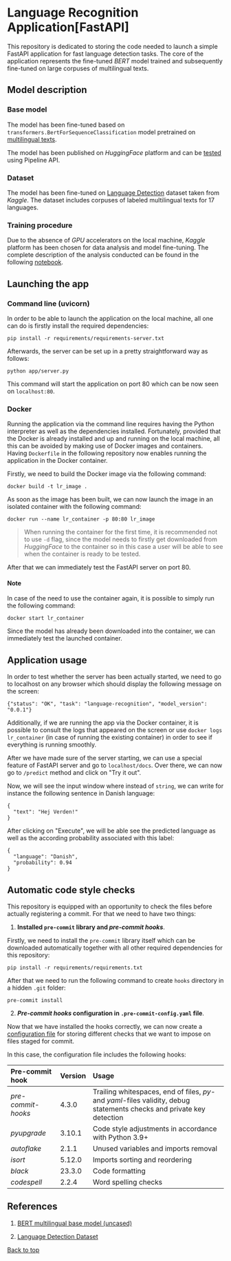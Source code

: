 # Language Recognition Application[FastAPI]

This repository is dedicated to storing the code needed to launch a simple FastAPI application for fast language detection tasks. The core of the application represents the fine-tuned *BERT* model trained and subsequently fine-tuned on large corpuses of multilingual texts.

## Model description

### Base model
The model has been fine-tuned based on `transformers.BertForSequenceClassification` model pretrained on [multilingual texts](https://huggingface.co/bert-base-multilingual-uncased).

The model has been published on *HuggingFace* platform and can be [tested](https://huggingface.co/spolivin/lang-recogn-model) using Pipeline API.

### Dataset

The model has been fine-tuned on [Language Detection](https://www.kaggle.com/datasets/basilb2s/language-detection) dataset taken from *Kaggle*. The dataset includes corpuses of labeled multilingual texts for 17 languages.

### Training procedure

Due to the absence of *GPU* accelerators on the local machine, *Kaggle* platform has been chosen for data analysis and model fine-tuning. The complete description of the analysis conducted can be found in the following [notebook](https://www.kaggle.com/code/sergeypolivin/language-recognition-using-bert).

## Launching the app

### Command line (uvicorn)

In order to be able to launch the application on the local machine, all one can do is firstly install the required dependencies:

```
pip install -r requirements/requirements-server.txt
```

Afterwards, the server can be set up in a pretty straightforward way as follows:

```
python app/server.py
```

This command will start the application on port 80 which can be now seen on `localhost:80`.

### Docker

Running the application via the command line requires having the Python interpreter as well as the dependencies installed. Fortunately, provided that the Docker is already installed and up and running on the local machine, all this can be avoided by making use of Docker images and containers. Having `Dockerfile` in the following repository now enables running the application in the Docker container.

Firstly, we need to build the Docker image via the following command:

```
docker build -t lr_image .
```

As soon as the image has been built, we can now launch the image in an isolated container with the following command:

```
docker run --name lr_container -p 80:80 lr_image
```
> When running the container for the first time, it is recommended not to use `-d` flag, since the model needs to firstly get downloaded from *HuggingFace* to the container so in this case a user will be able to see when the container is ready to be tested.

After that we can immediately test the FastAPI server on port 80.

#### Note

In case of the need to use the container again, it is possible to simply run the following command:

```
docker start lr_container
```

Since the model has already been downloaded into the container, we can immediately test the launched container.

## Application usage

In order to test whether the server has been actually started, we need to go to localhost on any browser which should display the following message on the screen:

```
{"status": "OK", "task": "language-recognition", "model_version": "0.0.1"}
```

Additionally, if we are running the app via the Docker container, it is possible to consult the logs that appeared on the screen or use `docker logs lr_container` (in case of running the existing container) in order to see if everything is running smoothly.

After we have made sure of the server starting, we can use a special feature of FastAPI server and go to `localhost/docs`. Over there, we can now go to `/predict` method and click on "Try it out".

Now, we will see the input window where instead of `string`, we can write for instance the following sentence in Danish language:

```
{
  "text": "Hej Verden!"
}
```

After clicking on "Execute", we will be able see the predicted language as well as the according probability associated with this label:

```
{
  "language": "Danish",
  "probability": 0.94
}
```

## Automatic code style checks

This repository is equipped with an opportunity to check the files before actually registering a commit. For that we need to have two things:

1. **Installed `pre-commit` library and *pre-commit hooks***.

Firstly, we need to install the `pre-commit` library itself which can be downloaded automatically together with all other required dependencies for this repository:

```
pip install -r requirements/requirements.txt
```

After that we need to run the following command to create `hooks` directory in a hidden `.git` folder:

```
pre-commit install
```

2. ***Pre-commit hooks* configuration in `.pre-commit-config.yaml` file**.

Now that we have installed the hooks correctly, we can now create a [configuration file](.pre-commit-config.yaml) for storing different checks that we want to impose on files staged for commit.

In this case, the configuration file includes the following hooks:

| Pre-commit hook | Version | Usage |
| :---------------------- | :---------------------- | :---------------------- |
| *pre-commit-hooks* | 4.3.0 | Trailing whitespaces, end of files, *py*- and *yaml*-files validity, debug statements checks and private key detection |
| *pyupgrade* | 3.10.1 | Code style adjustments in accordance with Python 3.9+ |
| *autoflake* | 2.1.1 | Unused variables and imports removal |
| *isort* | 5.12.0 | Imports sorting and reordering |
| *black* | 23.3.0 | Code formatting |
| *codespell* | 2.2.4 | Word spelling checks |

## References

1. [BERT multilingual base model (uncased)](https://huggingface.co/bert-base-multilingual-uncased)

2. [Language Detection Dataset](https://www.kaggle.com/datasets/basilb2s/language-detection)

[Back to top](#language-recognition-applicationfastapi)
